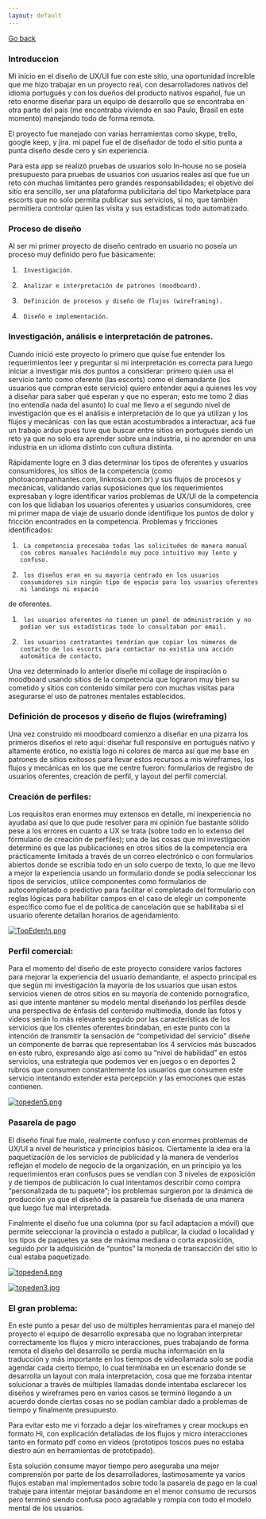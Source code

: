 ```yaml
---
layout: default
---
```

[Go back](./)

### Introduccion

Mi inicio en el diseño de UX/UI fue con este sitio, una oportunidad increíble que me hizo trabajar en un proyecto real, con desarrolladores nativos 
del idioma portugués y con los dueños del producto nativos español, fue un reto enorme diseñar para un equipo de desarrollo que se encontraba en otra 
parte del país (me encontraba viviendo en sao Paulo, Brasil en este momento) manejando todo de forma remota.
 
El proyecto fue manejado con varias herramientas como skype, trello, google keep, y jira. mi papel fue el de diseñador de todo el sitio punta a 
punta diseño desde cero y sin experiencia.
 
Para esta app se realizó pruebas de usuarios solo In-house no se poseía presupuesto para pruebas de usuarios con usuarios reales así que fue un 
reto con muchas limitantes pero grandes responsabilidades; el objetivo del sitio era sencillo, ser una plataforma publicitaria del tipo Marketplace 
para escorts que no solo permita publicar sus servicios, si no, que también permitiera controlar quien las visita y sus estadísticas todo automatizado.

 
### Proceso de diseño
 
Al ser mi primer proyecto de diseño centrado en usuario no poseía un proceso muy definido pero fue básicamente:
 
1. 		Investigación.
1.		Analizar e interpretación de patrones (moodboard).
1.		Definición de procesos y diseño de flujos (wireframing).
1.		Diseño e implementación.


### Investigación, análisis e interpretación de patrones.

Cuando inició este proyecto lo primero que quise fue entender los requerimientos leer y preguntar si mi interpretación es correcta para luego iniciar 
a investigar mis dos puntos a considerar: primero quien usa el servicio tanto como oferente (las escorts) como el demandante (los usuarios que compran 
este servicio) quiero entender aquí a quienes les voy a diseñar para saber qué esperan y que no esperan; esto me tomo 2 dias (no entendía nada del asunto)
lo cual me llevo a el segundo nivel de investigación que es el análisis e interpretación de lo que ya utilizan y los flujos y mecánicas  con las que 
están acostumbrados a interactuar, acá fue un trabajo arduo pues tuve que buscar entre sitios en portugués siendo un reto ya que no solo era aprender 
sobre una industria, si no aprender en una industria en un idioma distinto con cultura distinta.
 
Rápidamente logre en 3 dias determinar los tipos de oferentes y usuarios consumidores, los sitios de la competencia (como photoacompanhantes.com, 
linkrosa.com.br) y sus flujos de procesos y mecánicas, validando varias suposiciones que los requerimientos expresaban y logre identificar varios 
problemas de UX/UI de la competencia con los que lidiaban los usuarios oferentes y usuarios consumidores, cree mi primer mapa de viaje de usuario 
donde identifique los puntos de dolor y fricción encontrados en la competencia.
Problemas y fricciones identificados:
 
1. 		La competencia procesaba todas las solicitudes de manera manual con cobros manuales haciéndolo muy poco intuitivo muy lento y confuso.
1. 		los diseños eran en su mayoría centrado en los usuarios consumidores sin ningún tipo de espacio para los usuarios oferentes ni landings ni espacio 
de oferentes.
1. 		los usuarios oferentes no tienen un panel de administración y no podían ver sus estadísticas todo lo consultaban por email.
1. 		los usuarios contratantes tendrían que copiar los números de contacto de los escorts para contactar no existía una acción automática de contacto.

Una vez determinado lo anterior diseñe mi collage de inspiración o moodboard usando sitios de la competencia que lograron muy bien su cometido y sitios 
con contenido similar pero con muchas visitas para asegurarse el uso de patrones mentales establecidos.

### Definición de procesos y diseño de flujos (wireframing)
 
Una vez construido mi moodboard comienzo a diseñar en una pizarra los primeros diseños el reto aquí: diseñar full responsive en portugués nativo y 
altamente erótico, no existía logo ni colores de marca así que me base en patrones de sitios exitosos para llevar estos recursos a mis wireframes, 
los flujos y mecánicas en los que me centre fueron: formularios de registro de usuarios oferentes, creación de perfil, y layout del perfil comercial.

### Creación de perfiles:
 
Los requisitos eran enormes muy extensos en detalle, mi inexperiencia no ayudaba así que lo que pude resolver para mi opinión fue bastante sólido pese a los errores en cuanto a UX se trata (sobre todo en lo extenso del formulario de creación de perfiles); una de las cosas que mi investigación determinó es que las publicaciones en otros sitios de la competencia era prácticamente limitada a través de un correo electrónico o con formularios abiertos donde se escribía todo en un solo cuerpo de texto, lo que me llevo a mejor la experiencia usando un formulario donde se podía seleccionar los tipos de servicios, utilice componentes como formularios de autocompletado o predictivo para facilitar el completado del formulario con reglas lógicas para habilitar campos en el caso de elegir un componente específico como fue el de política de cancelación que se habilitaba si el usuario oferente detallan horarios de agendamiento.

[![TopEden!n.png](https://Patrickcadenas.github.io/assets/img/TopEden!n.png)](https://Patrickcadenas.github.io/assets/img/TopEden!n.png)


### Perfil comercial:

Para el momento del diseño de este proyecto considere varios factores para mejorar la experiencia del usuario demandante, el aspecto principal es que según mi investigación la mayoría de los usuarios que usan estos servicios vienen de otros sitios en su mayoría de contenido pornografico, asi que intente mantener su modelo mental diseñando los perfiles desde una perspectiva de énfasis del contenido multimedia, donde las fotos y videos serán lo más relevante seguido por las características de los servicios que los clientes oferentes brindaban, en este punto con la intención de transmitir la sensación de “competividad del servicio” diseñe un componente de barras que representaban los 4 servicios más buscados en este rubro, expresando algo así como su “nivel de habilidad” en estos servicios, una estrategia que podemos ver en juegos o en deportes 2 rubros que consumen constantemente los usuarios que consumen este servicio intentando extender esta percepción y las emociones que estas contienen.


[![topeden5.png](https://Patrickcadenas.github.io/assets/img/topeden5.png)](https://Patrickcadenas.github.io/assets/img/topeden5.png)


### Pasarela de pago 

El diseño final fue malo, realmente confuso y con enormes problemas de UX/UI a nivel de heurística y principios básicos. Ciertamente la idea era la paquetización de los servicios de publicidad y la manera de venderlos reflejan el modelo de negocio de la organización, en un principio ya los requerimientos eran confusos pues se vendían con 3 niveles de exposición y de tiempos de publicación lo cual intentamos describir como compra “personalizada de tu paquete”; los problemas surgieron por la dinámica de producción ya que el diseño de la pasarela fue diseñada de una manera que luego fue mal interpretada.

Finalmente el diseño fue una columna (por su facil adaptacion a móvil) que permite seleccionar la provincia o estado a publicar, la ciudad o localidad y los tipos de paquetes ya sea de máxima mediana o corta exposición, seguido por la adquisición de “puntos” la moneda de transacción del sitio lo cual estaba paquetizado.



[![topeden4.png](https://Patrickcadenas.github.io/assets/img/topeden4.png)](https://Patrickcadenas.github.io/assets/img/topeden4.png)


[![topeden3.jpg](https://Patrickcadenas.github.io/assets/img/topeden3.jpg)](https://Patrickcadenas.github.io/assets/img/topeden3.jpg)


### El gran problema: 
 
En este punto a pesar del uso de múltiples herramientas para el manejo del proyecto el equipo de desarrollo expresaba que no lograban interpretar correctamente los flujos y micro interacciones, pues trabajando de forma remota el diseño del desarrollo se perdía mucha información en la traducción y más importante en los tiempos de videollamada solo se podía agendar cada cierto tiempo, lo cual terminaba en un escenario donde se desarrolla un layout con mala interpretación, cosa que me forzaba intentar solucionar a través de múltiples  llamadas donde intentaba esclarecer los diseños y wireframes pero en varios casos se terminó llegando a un acuerdo donde ciertas cosas no se podían cambiar dado a problemas de tiempo y finalmente presupuesto.
 
Para evitar esto me vi forzado a dejar los wireframes y crear mockups en formato Hi, con explicación detalladas de los flujos y micro interacciones tanto en formato pdf como en videos (prototipos toscos pues no estaba diestro aún en herramientas de prototipado).
 
Esta solución consume mayor tiempo pero aseguraba una mejor comprensión por parte de los desarrolladores, lastimosamente ya varios flujos estaban mal implementados sobre todo la pasarela de pago en la cual trabaje para intentar mejorar basándome en el menor consumo de recursos pero terminó siendo confusa poco agradable y rompía con todo el modelo mental de los usuarios.


